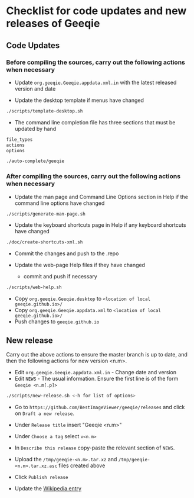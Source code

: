 # Checklist for code updates and new releases of Geeqie

## Code Updates

### Before compiling the sources, carry out the following actions when necessary

* Update `org.geeqie.Geeqie.appdata.xml.in` with the latest released version and date

* Update the desktop template if menus have changed

```sh
./scripts/template-desktop.sh
```

* The command line completion file has three sections that must be updated by hand

```sh
file_types
actions
options

./auto-complete/geeqie
```

### After compiling the sources, carry out the following actions when necessary

* Update the man page and Command Line Options section in Help if the command line options have changed

```sh
./scripts/generate-man-page.sh
```

* Update the keyboard shortcuts page in Help if any keyboard shortcuts have changed

```sh
./doc/create-shortcuts-xml.sh
```

* Commit the changes and push to the .repo

* Update the web-page Help files if they have changed
    * commit and push if necessary

```sh
./scripts/web-help.sh
```

* Copy `org.geeqie.Geeqie.desktop` to `<location of local geeqie.github.io>/`
* Copy `org.geeqie.Geeqie.appdata.xml` to `<location of local geeqie.github.io>/`
* Push changes to `geeqie.github.io`

## New release

Carry out the above actions to ensure the master branch is up to date, and then the following actions for new version \<n.m\>.

* Edit `org.geeqie.Geeqie.appdata.xml.in` - Change date and version
* Edit `NEWS` - The usual information. Ensure the first line is of the form `Geeqie <n.m[.p]>`

```sh
./scripts/new-release.sh <-h for list of options>
```

* Go to `https://github.com/BestImageViewer/geeqie/releases` and click on `Draft a new release`.

* Under `Release title` insert "Geeqie \<n.m\>"

* Under `Choose a tag` select `v<n.m>`

* In `Describe this release` copy-paste the relevant section of `NEWS`.

* Upload the `/tmp/geeqie-<n.m>.tar.xz` and `/tmp/geeqie-<n.m>.tar.xz.asc` files created above

* Click `Publish release`

* Update the [Wikipedia entry](https://en.wikipedia.org/wiki/Geeqie)

